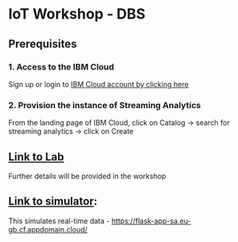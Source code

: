 # IoT Workshop - DBS

## Prerequisites 

### 1. Access to the IBM Cloud

Sign up or login to [IBM Cloud account by clicking here](https://ibm.biz/Bdqy3t)

### 2. Provision the instance of Streaming Analytics

From the landing page of IBM Cloud, click on Catalog -> search for streaming analytics -> click on Create

## [Link to Lab](https://github.com/IBM/live-streaming-of-IoT-data-using-streaming-analytics)

Further details will be provided in the workshop

## [Link to simulator](https://flask-app-sa.eu-gb.cf.appdomain.cloud/):

This simulates real-time data - https://flask-app-sa.eu-gb.cf.appdomain.cloud/
